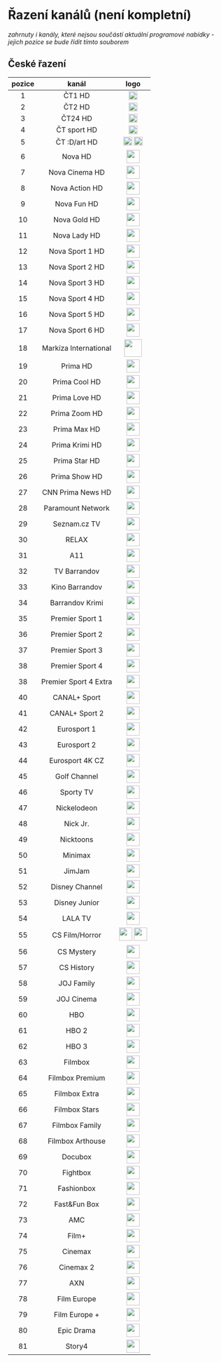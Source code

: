 <h1>Řazení kanálů (není kompletní)</h1>

*zahrnuty i kanály, které nejsou součástí aktuální programové nabídky - jejich pozice se bude řídit tímto souborem*

<h2>České řazení</h2>

| pozice   | kanál        | logo       |
|:--------:|:------------:|:----------:|
| 1   | ČT1 HD     | <img height="20" src="https://i.imgur.com/qBlEbN3.png"/> |
| 2   | ČT2 HD     | <img height="20" src="https://telly.cz/wp-content/themes/telly/dist/images/channel/ct2.png"/> |
| 3   | ČT24 HD     | <img height="20" src="https://telly.cz/wp-content/themes/telly/dist/images/channel/ct24.png"/> |
| 4   | ČT sport HD     | <img height="20" src="https://telly.cz/wp-content/themes/telly/dist/images/channel/ct-sport.png"/> |
| 5   | ČT :D/art HD     | <img height="20" src="https://telly.cz/wp-content/themes/telly/dist/images/channel/ct-d.png"/> <img height="20" src="https://upload.wikimedia.org/wikipedia/commons/thumb/7/7f/%C4%8CT_Art_logo.svg/800px-%C4%8CT_Art_logo.svg.png"/> |
| 6   | Nova HD     | <img height="30" src="https://telly.cz/wp-content/themes/telly/dist/images/channel/nova.png"/> |
| 7   | Nova Cinema HD     | <img height="30" src="https://telly.cz/wp-content/themes/telly/dist/images/channel/nova-cinema.png"/> |
| 8   | Nova Action HD     | <img height="30" src="https://telly.cz/wp-content/themes/telly/dist/images/channel/nova-action.png"/> |
| 9   | Nova Fun HD     | <img height="30" src="https://telly.cz/wp-content/themes/telly/dist/images/channel/nova-2-2.png"/> |
| 10   | Nova Gold HD     | <img height="30" src="https://telly.cz/wp-content/themes/telly/dist/images/channel/nova-gold.png"/> |
| 11   | Nova Lady HD     | <img height="30" src="https://telly.cz/wp-content/themes/telly/dist/images/channel/nova-lady.png"/> |
| 12   | Nova Sport 1 HD     | <img height="30" src="https://nova-ott-images-tn.ssl.cdn.cra.cz/r793x357/66798f44-eb1a-4d3a-978e-bc8b61002960"/> |
| 13   | Nova Sport 2 HD     | <img height="30" src="https://nova-ott-images-tn.ssl.cdn.cra.cz/r793x357/85dde7ee-785f-4c1e-94ae-544682f3044d"/> |
| 14   | Nova Sport 3 HD     | <img height="30" src="https://nova-ott-images-tn.ssl.cdn.cra.cz/r793x357/831c96ba-3854-45a7-ab02-f4b3268a836b"/> |
| 15   | Nova Sport 4 HD     | <img height="30" src="https://nova-ott-images-tn.ssl.cdn.cra.cz/r793x357/44d266e4-fbe9-41c0-9328-13ecfdc2132e"/> |
| 16   | Nova Sport 5 HD     | <img height="30" src="https://nova-ott-images-tn.ssl.cdn.cra.cz/r793x357/071e3d03-9f05-4c71-a3ee-c9e2aa6cd937"/> |
| 17   | Nova Sport 6 HD     | <img height="30" src="https://nova-ott-images-tn.ssl.cdn.cra.cz/r793x357/0e4a1682-93e8-480f-ac01-eb985076d110"/> |
| 18   | Markíza International   | <img height="40" src="https://static.wikia.nocookie.net/logopedia/images/3/35/Mark%C3%ADza_International_%282022%29.svg/revision/latest/scale-to-width-down/250?cb=20220811"/> |
| 19   | Prima HD     | <img height="30" src="https://telly.cz/wp-content/themes/telly/dist/images/channel/prima.png"/> |
| 20   | Prima Cool HD     | <img height="30" src="https://upload.wikimedia.org/wikipedia/commons/5/50/Prima_Cool_logo_zelen%C3%A9.png"/> |
| 21   | Prima Love HD     | <img height="30" src="https://telly.cz/wp-content/themes/telly/dist/images/channel/prima-love.png"/> |
| 22   | Prima Zoom HD     | <img height="30" src="https://telly.cz/wp-content/themes/telly/dist/images/channel/prima-zoom.png"/> |
| 23   | Prima Max HD     | <img height="30" src="https://telly.cz/wp-content/themes/telly/dist/images/channel/prima-max.png"/> |
| 24   | Prima Krimi HD     | <img height="30" src="https://telly.cz/wp-content/themes/telly/dist/images/channel/prima-krimi.png"/> |
| 25   | Prima Star HD     | <img height="30" src="https://telly.cz/wp-content/themes/telly/dist/images/channel/prima-star.png"/> |
| 26   | Prima Show HD     | <img height="30" src="https://telly.cz/wp-content/themes/telly/dist/images/channel/prima-show.png"/> |
| 27   | CNN Prima News HD     | <img height="30" src="https://telly.cz/wp-content/themes/telly/dist/images/channel/cnn-prima-3.png"/> |
| 28   | Paramount Network    | <img height="30" src="https://telly.cz/wp-content/themes/telly/dist/images/channel/prima-comedy-2.png"/> |
| 29   | Seznam.cz TV     | <img height="30" src="https://telly.cz/wp-content/themes/telly/dist/images/channel/seznam.png"/> |
| 30   | RELAX     | <img height="30" src="https://upload.wikimedia.org/wikipedia/commons/a/a1/Relax_logo.png"/> |
| 31   | A11     | <img height="30" src="https://telly.cz/wp-content/themes/telly/dist/images/channel/a11.png"/> |
| 32   | TV Barrandov     | <img height="30" src="https://telly.cz/wp-content/themes/telly/dist/images/channel/barrandov.png"/> |
| 33   | Kino Barrandov     | <img height="30" src="https://telly.cz/wp-content/themes/telly/dist/images/channel/kino-barrandov.png"/> |
| 34   | Barrandov Krimi     | <img height="30" src="https://telly.cz/wp-content/themes/telly/dist/images/channel/barrandov-krimi.png"/> |
| 35   | Premier Sport 1     | <img height="30" src="https://telly.cz/wp-content/themes/telly/dist/images/channel/premier-sport-2.png"/> |
| 36   | Premier Sport 2    | <img height="30" src="https://telly.cz/wp-content/themes/telly/dist/images/channel/premier-sport-2.png"/> |
| 37   | Premier Sport 3     | <img height="30" src="https://telly.cz/wp-content/themes/telly/dist/images/channel/premier-sport-2.png"/> |
| 38   | Premier Sport 4     | <img height="30" src="https://telly.cz/wp-content/themes/telly/dist/images/channel/premier-sport-2.png"/> |
| 38   | Premier Sport 4 Extra     | <img height="30" src="https://telly.cz/wp-content/themes/telly/dist/images/channel/premier-sport-2.png"/> |
| 40   | CANAL+ Sport     | <img height="30" src="https://www.canalplussport.cz/doc/cm_tvkanal_img/canal-sport-24.png"/> |
| 41   | CANAL+ Sport 2     | <img height="30" src="https://www.canalplussport.cz/doc/cm_tvkanal_img/canal-sport-2-25.png"/> |
| 42   | Eurosport 1     | <img height="30" src="https://telly.cz/wp-content/themes/telly/dist/images/channel/eurosport.png"/> |
| 43   | Eurosport 2     | <img height="30" src="https://telly.cz/wp-content/themes/telly/dist/images/channel/eurosport.png"/> |
| 44   | Eurosport 4K CZ     | <img height="30" src="https://telly.cz/wp-content/themes/telly/dist/images/channel/eurosport.png"/> |
| 45   | Golf Channel     | <img height="30" src="https://telly.cz/wp-content/themes/telly/dist/images/channel/golf.png"/> |
| 46   | Sporty TV     | <img height="30" src="https://www.sportytv.cz/assets/favicon/apple-touch-icon.png"/> |
| 47   | Nickelodeon    | <img height="30" src="https://upload.wikimedia.org/wikipedia/commons/thumb/e/e5/Nickelodeon_2023_logo_%28outline%29.svg/500px-Nickelodeon_2023_logo_%28outline%29.svg.png"/> |
| 48   | Nick Jr.     | <img height="30" src="https://upload.wikimedia.org/wikipedia/commons/thumb/c/c5/Nick_Jr._logo_2023_%28outline%29.svg/1200px-Nick_Jr._logo_2023_%28outline%29.svg.png"/> |
| 49   | Nicktoons     | <img height="30" src="https://upload.wikimedia.org/wikipedia/commons/4/4a/Nicktoons_2023_Outlined_Logo.png"/> |
| 50   | Minimax     | <img height="30" src="https://telly.cz/wp-content/themes/telly/dist/images/channel/minimax.png"/> |
| 51   | JimJam     | <img height="30" src="https://telly.cz/wp-content/themes/telly/dist/images/channel/jim-jam.png"/> |
| 52   | Disney Channel    | <img height="30" src="https://telly.cz/wp-content/themes/telly/dist/images/channel/disney-2.png"/> |
| 53   | Disney Junior   | <img height="30" src="https://static.wikia.nocookie.net/logopedia/images/4/48/DisneyJr3Dver.png"/> |
| 54   | LALA TV    | <img height="30" src="https://telly.cz/wp-content/themes/telly/dist/images/channel/lala.png"/> |
| 55   | CS Film/Horror    | <img height="30" src="https://telly.cz/wp-content/themes/telly/dist/images/channel/cs-film-2.png"/> <img height="30" src="https://telly.cz/wp-content/themes/telly/dist/images/channel/cs-horror.png"/> |
| 56   | CS Mystery    | <img height="30" src="https://telly.cz/wp-content/themes/telly/dist/images/channel/cs-mystery.png"/> |
| 57   | CS History    | <img height="30" src="https://telly.cz/wp-content/themes/telly/dist/images/channel/cs-history.png"/> |
| 58   | JOJ Family    | <img height="30" src="https://telly.cz/wp-content/themes/telly/dist/images/channel/joj.png"/> |
| 59   | JOJ Cinema    | <img height="30" src="https://telly.cz/wp-content/themes/telly/dist/images/channel/joj-cinema.png"/> |
| 60   | HBO    | <img height="30" src="https://telly.cz/wp-content/themes/telly/dist/images/channel/hbo.png"/> |
| 61   | HBO 2    | <img height="30" src="https://telly.cz/wp-content/themes/telly/dist/images/channel/hbo-2.png"/> |
| 62   | HBO 3    | <img height="30" src="https://telly.cz/wp-content/themes/telly/dist/images/channel/hbo-3.png"/> |
| 63   | Filmbox    | <img height="30" src="https://telly.cz/wp-content/themes/telly/dist/images/channel/filmbox.png"/> |
| 64   | Filmbox Premium    | <img height="30" src="https://telly.cz/wp-content/themes/telly/dist/images/channel/filmbox-premium.png"/> |
| 65   | Filmbox Extra    | <img height="30" src="https://c.sledujfilmbox.cz/files/epg/tv/182.png"/> |
| 66   | Filmbox Stars    | <img height="30" src="https://c.sledujfilmbox.cz/files/epg/tv/76.png"/> |
| 67   | Filmbox Family    | <img height="30" src="https://telly.cz/wp-content/themes/telly/dist/images/channel/filmbox-family.png"/> |
| 68   | Filmbox Arthouse    | <img height="30" src="https://c.sledujfilmbox.cz/files/epg/tv/982.png"/> |
| 69   | Docubox    | <img height="30" src="https://c.sledujfilmbox.cz/files/epg/tv/733.png"/> |
| 70   | Fightbox    | <img height="30" src="https://c.sledujfilmbox.cz/files/epg/tv/590.png"/> |
| 71   | Fashionbox    | <img height="30" src="https://c.sledujfilmbox.cz/files/epg/tv/734.png"/> |
| 72   | Fast&Fun Box    | <img height="30" src="https://c.sledujfilmbox.cz/files/epg/tv/983.png"/> |
| 73   | AMC    | <img height="30" src="https://telly.cz/wp-content/themes/telly/dist/images/channel/amc.png"/> |
| 74   | Film+    | <img height="30" src="https://telly.cz/wp-content/themes/telly/dist/images/channel/film-plus-2.png"/> |
| 75   | Cinemax    | <img height="30" src="https://telly.cz/wp-content/themes/telly/dist/images/channel/cinemax.png"/> |
| 76   | Cinemax 2    | <img height="30" src="https://telly.cz/wp-content/themes/telly/dist/images/channel/cinemax-2.png"/> |
| 77   | AXN    | <img height="30" src="https://telly.cz/wp-content/themes/telly/dist/images/channel/axn.png"/> |
| 78   | Film Europe    | <img height="30" src="https://telly.cz/wp-content/themes/telly/dist/images/channel/film-europe.png"/> |
| 79   | Film Europe +    | <img height="30" src="https://www.kukitv.sk/media/media_img/logo_filmeurope22.png"/> |
| 80   | Epic Drama    | <img height="30" src="https://telly.cz/wp-content/themes/telly/dist/images/channel/epic.png"/> |
| 81   | Story4    | <img height="30" src="https://static.wikia.nocookie.net/tvfanon6528/images/9/91/Story_4_%282018-.n.v.%29.png/revision/latest?cb=20200223081150"/> |
